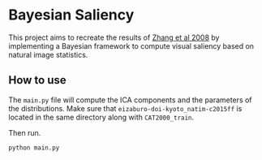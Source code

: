 # Bayesian Saliency

This project aims to recreate the results of [Zhang et al 2008](http://jov.arvojournals.org/article.aspx?articleid=2297284#133855129)
by implementing a Bayesian framework to compute visual saliency
based on natural image statistics.

## How to use

The `main.py` file will compute the ICA components and the parameters of
the distributions. Make sure that `eizaburo-doi-kyoto_natim-c2015ff` is
located in the same directory along with `CAT2000_train`.

Then run.

```
python main.py
```

